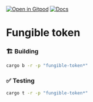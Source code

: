 [![Open in Gitpod](https://img.shields.io/badge/Open_in-Gitpod-white?logo=gitpod)](https://gitpod.io/#FOLDER=fungible-token/https://github.com/gear-foundation/dapps)
[![Docs](https://img.shields.io/github/actions/workflow/status/gear-foundation/dapps/contracts.yml?logo=rust&label=docs)](https://dapps.gear.rs/fungible_token_io)

# Fungible token

### 🏗️ Building

```sh
cargo b -r -p "fungible-token*"
```

### ✅ Testing

```sh
cargo t -r -p "fungible-token*"
```
